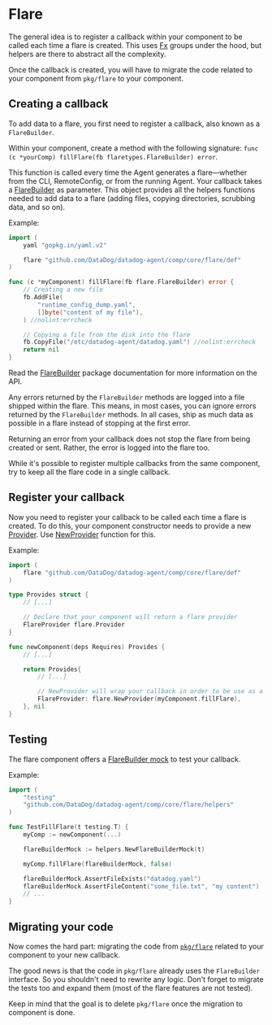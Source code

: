 # Flare

The general idea is to register a callback within your component to be called each time a flare is created. This uses
[Fx](../fx.md) groups under the hood, but helpers are there to abstract all the complexity.

Once the callback is created, you will have to migrate the code related to your component from `pkg/flare` to your
component.

## Creating a callback

To add data to a flare, you first need to register a callback, also known as a `FlareBuilder`.

Within your component, create a method with the following signature: `func (c *yourComp) fillFlare(fb flaretypes.FlareBuilder) error`.

This function is called every time the Agent generates a flare—whether from the CLI, RemoteConfig, or from the running
Agent. Your callback takes a
[FlareBuilder](https://pkg.go.dev/github.com/DataDog/datadog-agent/comp/core/flare/types#FlareBuilder) as parameter.
This object provides all the helpers functions needed to add data to a flare (adding files, copying
directories, scrubbing data, and so on).

Example:

```go
import (
	yaml "gopkg.in/yaml.v2"

	flare "github.com/DataDog/datadog-agent/comp/core/flare/def"
)

func (c *myComponent) fillFlare(fb flare.FlareBuilder) error {
	// Creating a new file
	fb.AddFile(
		"runtime_config_dump.yaml",
		[]byte("content of my file"),
	) //nolint:errcheck

	// Copying a file from the disk into the flare
	fb.CopyFile("/etc/datadog-agent/datadog.yaml") //nolint:errcheck
	return nil
}
```

Read the [FlareBuilder](https://pkg.go.dev/github.com/DataDog/datadog-agent/comp/core/flare/types#FlareBuilder) package documentation for more information on the API.

Any errors returned by the `FlareBuilder` methods are logged into a file shipped within the flare. This means, in
most cases, you can ignore errors returned by the `FlareBuilder` methods. In all cases, ship as much data as possible in a flare instead of stopping at the first error.

Returning an error from your callback does not stop the flare from being created or sent. Rather, the error is logged into the
flare too.

While it's possible to register multiple callbacks from the same component, try to keep all the flare code in a single callback.

## Register your callback

Now you need to register your callback to be called each time a flare is created. To do this, your component constructor
needs to provide a new [Provider](https://pkg.go.dev/github.com/DataDog/datadog-agent/comp/core/flare/types#Provider).
Use [NewProvider](https://pkg.go.dev/github.com/DataDog/datadog-agent/comp/core/flare/types#NewProvider) function for this.

Example:

```go
import (
	flare "github.com/DataDog/datadog-agent/comp/core/flare/def"
)

type Provides struct {
	// [...]

	// Declare that your component will return a flare provider
	FlareProvider flare.Provider
}

func newComponent(deps Requires) Provides {
	// [...]

	return Provides{
		// [...]

		// NewProvider will wrap your callback in order to be use as a 'Provider'
		FlareProvider: flare.NewProvider(myComponent.fillFlare),
	}, nil
}
```

## Testing

The flare component offers a
[FlareBuilder mock](https://github.com/DataDog/datadog-agent/blob/d0035f997e796204ec4ec07a8bc467c85b9ee6fb/comp/core/flare/helpers/builder_mock.go#L22) to test your callback.

Example:

```go
import (
	"testing"
	"github.com/DataDog/datadog-agent/comp/core/flare/helpers"
)

func TestFillFlare(t testing.T) {
	myComp := newComponent(...)

	flareBuilderMock := helpers.NewFlareBuilderMock(t)

	myComp.fillFlare(flareBuilderMock, false)

	flareBuilderMock.AssertFileExists("datadog.yaml")
	flareBuilderMock.AssertFileContent("some_file.txt", "my content")
	// ...
}
```

## Migrating your code

Now comes the hard part: migrating the code from
[`pkg/flare`](https://pkg.go.dev/github.com/DataDog/datadog-agent/pkg/flare) related to your component to your new
callback.

The good news is that the code in `pkg/flare` already uses the `FlareBuilder` interface. So you shouldn't need to
rewrite any logic. Don't forget to migrate the tests too and expand them (most of the flare features are not tested).

Keep in mind that the goal is to delete `pkg/flare` once the migration to component is done.
